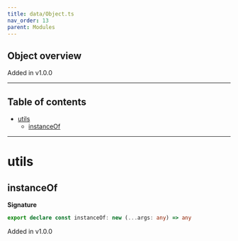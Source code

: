 ```yaml
---
title: data/Object.ts
nav_order: 13
parent: Modules
---
```


## Object overview

Added in v1.0.0

---

<h2 class="text-delta">Table of contents</h2>

- [utils](#utils)
  - [instanceOf](#instanceof)

---

# utils

## instanceOf

**Signature**

```ts
export declare const instanceOf: new (...args: any) => any
```

Added in v1.0.0

